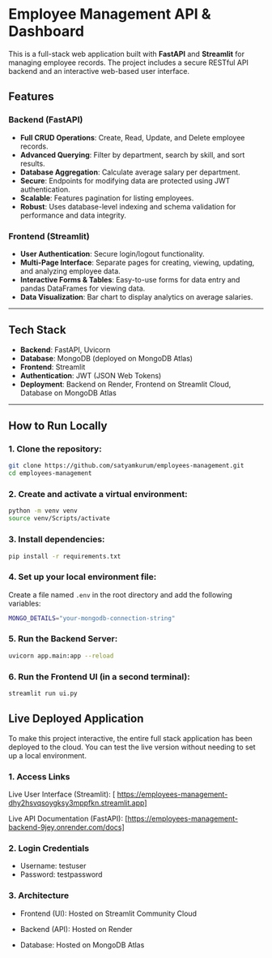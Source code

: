 # Employee Management API & Dashboard

This is a full-stack web application built with **FastAPI** and
**Streamlit** for managing employee records.
The project includes a secure RESTful API backend and an interactive
web-based user interface.

## Features

### Backend (FastAPI)

-   **Full CRUD Operations**: Create, Read, Update, and Delete employee
    records.
-   **Advanced Querying**: Filter by department, search by skill, and
    sort results.
-   **Database Aggregation**: Calculate average salary per department.
-   **Secure**: Endpoints for modifying data are protected using JWT
    authentication.
-   **Scalable**: Features pagination for listing employees.
-   **Robust**: Uses database-level indexing and schema validation for
    performance and data integrity.

### Frontend (Streamlit)

-   **User Authentication**: Secure login/logout functionality.
-   **Multi-Page Interface**: Separate pages for creating, viewing,
    updating, and analyzing employee data.
-   **Interactive Forms & Tables**: Easy-to-use forms for data entry and
    pandas DataFrames for viewing data.
-   **Data Visualization**: Bar chart to display analytics on average
    salaries.

------------------------------------------------------------------------

##  Tech Stack

-   **Backend**: FastAPI, Uvicorn
-   **Database**: MongoDB (deployed on MongoDB Atlas)
-   **Frontend**: Streamlit
-   **Authentication**: JWT (JSON Web Tokens)
-   **Deployment**: Backend on Render, Frontend on Streamlit Cloud,
    Database on MongoDB Atlas

------------------------------------------------------------------------

##  How to Run Locally

### 1. Clone the repository:

``` bash
git clone https://github.com/satyamkurum/employees-management.git
cd employees-management
```

### 2. Create and activate a virtual environment:

``` bash
python -m venv venv
source venv/Scripts/activate   
```

### 3. Install dependencies:

``` bash
pip install -r requirements.txt
```

### 4. Set up your local environment file:

Create a file named `.env` in the root directory and add the following
variables:

``` bash
MONGO_DETAILS="your-mongodb-connection-string"
```

### 5. Run the Backend Server:

``` bash
uvicorn app.main:app --reload
```

### 6. Run the Frontend UI (in a second terminal):

``` bash
streamlit run ui.py
```

## Live Deployed Application

 To make this project interactive, the entire full stack application has been deployed to the cloud. You can test the live version without needing to set up a local environment.

###  1. Access Links

 Live User Interface (Streamlit): [ https://employees-management-dhy2hsvqsoygksy3mppfkn.streamlit.app]

 Live API Documentation (FastAPI): [https://employees-management-backend-9jey.onrender.com/docs]

### 2. Login Credentials

 - Username: testuser
 - Password: testpassword

### 3. Architecture

 - Frontend (UI): Hosted on Streamlit Community Cloud

 - Backend (API): Hosted on Render

 - Database: Hosted on MongoDB Atlas
